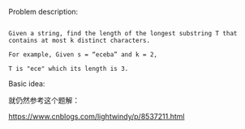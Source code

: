 
Problem description:

```

Given a string, find the length of the longest substring T that contains at most k distinct characters.

For example, Given s = “eceba” and k = 2,

T is "ece" which its length is 3.

```

Basic idea:

就仍然参考这个题解：

https://www.cnblogs.com/lightwindy/p/8537211.html
